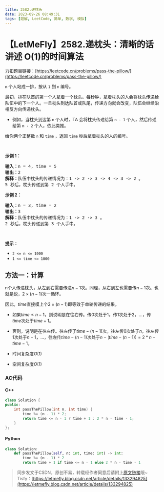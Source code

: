 ```yaml
---
title: 2582.递枕头
date: 2023-09-26 08:49:31
tags: [题解, LeetCode, 简单, 数学, 模拟]
---
```


# 【LetMeFly】2582.递枕头：清晰的话讲述 O(1)的时间算法

力扣题目链接：[https://leetcode.cn/problems/pass-the-pillow/](https://leetcode.cn/problems/pass-the-pillow/)

<p><code>n</code> 个人站成一排，按从 <code>1</code> 到 <code>n</code> 编号。</p>

<p>最初，排在队首的第一个人拿着一个枕头。每秒钟，拿着枕头的人会将枕头传递给队伍中的下一个人。一旦枕头到达队首或队尾，传递方向就会改变，队伍会继续沿相反方向传递枕头。</p>

<ul>
	<li>例如，当枕头到达第 <code>n</code> 个人时，TA 会将枕头传递给第 <code>n - 1</code> 个人，然后传递给第 <code>n - 2</code> 个人，依此类推。</li>
</ul>

<p>给你两个正整数 <code>n</code> 和 <code>time</code> ，返回 <code>time</code> 秒后拿着枕头的人的编号。</p>

<p>&nbsp;</p>

<p><strong>示例 1：</strong></p>

<pre>
<strong>输入：</strong>n = 4, time = 5
<strong>输出：</strong>2
<strong>解释：</strong>队伍中枕头的传递情况为：1 -&gt; 2 -&gt; 3 -&gt; 4 -&gt; 3 -&gt; 2 。
5 秒后，枕头传递到第 2 个人手中。
</pre>

<p><strong>示例 2：</strong></p>

<pre>
<strong>输入：</strong>n = 3, time = 2
<strong>输出：</strong>3
<strong>解释：</strong>队伍中枕头的传递情况为：1 -&gt; 2 -&gt; 3 。
2 秒后，枕头传递到第 3 个人手中。
</pre>

<p>&nbsp;</p>

<p><strong>提示：</strong></p>

<ul>
	<li><code>2 &lt;= n &lt;= 1000</code></li>
	<li><code>1 &lt;= time &lt;= 1000</code></li>
</ul>


    
## 方法一：计算

n个人传递枕头，从左到右需要传递$n-1$次。同理，从右到左也需要传$n-1$次。也就是说，$2\times(n-1)$次一循环。

因此，$time$直接模上个$2\times(n-1)$即等效于单轮传递的结果。

+ 如果$time\leq n-1$，则说明是在往右传。传$0$次处于$1$，传$1$次处于$2$，...，传$time$次处于$time + 1$。
+ 否则，说明是在往左传。往左传了$time - (n - 1)$次。往左传$0$次处于$n$，往左传$1$次处于$n-1$，...，往左传$time - (n - 1)$次处于$n - (time - (n - 1)) = 2 * n - time - 1$。

+ 时间复杂度$O(1)$
+ 空间复杂度$O(1)$

### AC代码

#### C++

```cpp
class Solution {
public:
    int passThePillow(int n, int time) {
        time %= (n - 1) * 2;
        return time <= n - 1 ? time + 1 : 2 * n - time - 1;
    }
};
```

#### Python

```python
class Solution:
    def passThePillow(self, n: int, time: int) -> int:
        time %= (n - 1) * 2
        return time + 1 if time <= n - 1 else 2 * n - time - 1
```

> 同步发文于CSDN，原创不易，转载经作者同意后请附上[原文链接](https://blog.letmefly.xyz/2023/09/26/LeetCode%202582.%E9%80%92%E6%9E%95%E5%A4%B4/)哦~
> Tisfy：[https://letmefly.blog.csdn.net/article/details/133294825](https://letmefly.blog.csdn.net/article/details/133294825)
